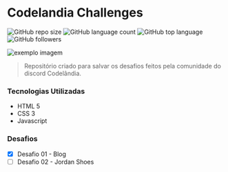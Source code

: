 # Codelandia Challenges

![GitHub repo size](https://img.shields.io/github/repo-size/leotvrzz/Codelandia-Challengers)
![GitHub language count](https://img.shields.io/github/languages/count/leotvrzz/Codelandia-Challengers)
![GitHub top language](https://img.shields.io/github/languages/top/leotrzz/Codelandia-Challengers)
![GitHub followers](https://img.shields.io/github/followers/leotvrzz?label=Follow&style=social)

<img src="exemplo-image.png" alt="exemplo imagem">

> Repositório criado para salvar os desafios feitos pela comunidade do discord Codelândia.

### Tecnologias Utilizadas
- HTML 5
- CSS 3
- Javascript

### Desafios

- [x] Desafio 01 - Blog
- [ ] Desafio 02 - Jordan Shoes

